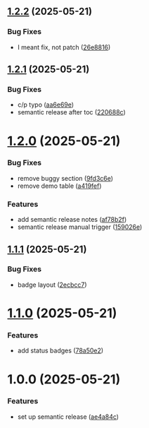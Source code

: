 ## [1.2.2](https://github.com/michaeldallen/michaeldallen/compare/v1.2.1...v1.2.2) (2025-05-21)


### Bug Fixes

* I meant fix, not patch ([26e8816](https://github.com/michaeldallen/michaeldallen/commit/26e8816cf046f634cf5cf45cf4abe450cbb0ff0f))

## [1.2.1](https://github.com/michaeldallen/michaeldallen/compare/v1.2.0...v1.2.1) (2025-05-21)


### Bug Fixes

* c/p typo ([aa6e69e](https://github.com/michaeldallen/michaeldallen/commit/aa6e69eed8a70e8bdf3164c79cccd5bdeb976c2e))
* semantic release after toc ([220688c](https://github.com/michaeldallen/michaeldallen/commit/220688c30805c6bf500389413eabfd302971bbd9))

# [1.2.0](https://github.com/michaeldallen/michaeldallen/compare/v1.1.1...v1.2.0) (2025-05-21)


### Bug Fixes

* remove buggy section ([9fd3c6e](https://github.com/michaeldallen/michaeldallen/commit/9fd3c6ebb508dbfa3ebc8c00905a10b1f4703564))
* remove demo table ([a419fef](https://github.com/michaeldallen/michaeldallen/commit/a419fefd0c7a517ef498ec6d8de23e464a1d95e5))


### Features

* add semantic release notes ([af78b2f](https://github.com/michaeldallen/michaeldallen/commit/af78b2f3215adddf3991ca62e50304a2b9a83dbb))
* semantic release manual trigger ([159026e](https://github.com/michaeldallen/michaeldallen/commit/159026e1b3d503621b215649b6dc6053661fe25d))

## [1.1.1](https://github.com/michaeldallen/michaeldallen/compare/v1.1.0...v1.1.1) (2025-05-21)


### Bug Fixes

* badge layout ([2ecbcc7](https://github.com/michaeldallen/michaeldallen/commit/2ecbcc7c4a92878383b54c6ed053730ed444936a))

# [1.1.0](https://github.com/michaeldallen/michaeldallen/compare/v1.0.0...v1.1.0) (2025-05-21)


### Features

* add status badges ([78a50e2](https://github.com/michaeldallen/michaeldallen/commit/78a50e28dc0db1a6ad391fb032e66eeabc2ff358))

# 1.0.0 (2025-05-21)


### Features

* set up semantic release ([ae4a84c](https://github.com/michaeldallen/michaeldallen/commit/ae4a84cb30e9764ada31c10b3a005d432a15ce76))
